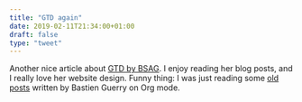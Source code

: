 ```yaml
---
title: "GTD again"
date: 2019-02-11T21:34:00+01:00
draft: false
type: "tweet"
---
```


Another nice article about [GTD by BSAG](https://www.rousette.org.uk/archives/juggling-projects-with-org-mode/). I enjoy reading her blog posts, and I
really love her website design. Funny thing: I was just reading some [old posts](https://bzg.fr/org-gtd.html/)
written by Bastien Guerry on Org mode.
